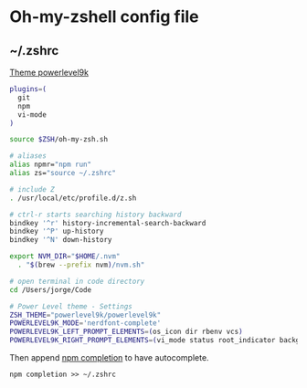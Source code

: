 # Oh-my-zshell config file

## ~/.zshrc

[Theme powerlevel9k](https://github.com/bhilburn/powerlevel9k)

```sh
plugins=(
  git
  npm
  vi-mode
)

source $ZSH/oh-my-zsh.sh

# aliases
alias npmr="npm run"
alias zs="source ~/.zshrc"

# include Z
. /usr/local/etc/profile.d/z.sh

# ctrl-r starts searching history backward
bindkey '^r' history-incremental-search-backward
bindkey '^P' up-history
bindkey '^N' down-history

export NVM_DIR="$HOME/.nvm"
  . "$(brew --prefix nvm)/nvm.sh"

# open terminal in code directory
cd /Users/jorge/Code

# Power Level theme - Settings
ZSH_THEME="powerlevel9k/powerlevel9k"
POWERLEVEL9K_MODE='nerdfont-complete'
POWERLEVEL9K_LEFT_PROMPT_ELEMENTS=(os_icon dir rbenv vcs)
POWERLEVEL9K_RIGHT_PROMPT_ELEMENTS=(vi_mode status root_indicator background_jobs history time)
```

Then append [npm completion](https://docs.npmjs.com/cli/completion) to have autocomplete.

```
npm completion >> ~/.zshrc
```



